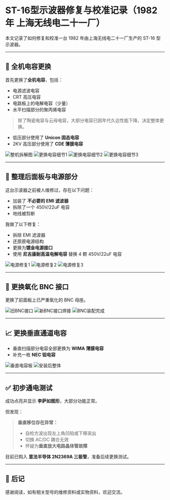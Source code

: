 # ST-16型示波器修复与校准记录（1982年 上海无线电二十一厂）

本文记录了如何修复和校准一台 1982 年由上海无线电二十一厂生产的 ST-16 型示波器。

---

## 🔧 全机电容更换

首先更换了**全机电容**，包括：

- 电源滤波电容
- CRT 高压电容
- 电路板上的电解电容（少量）
- 水平扫描部分的聚丙烯电容

> 除了陶瓷电容与云母电容，大部分电容已因年代久远性能下降，决定整体更换。

- 低压部分使用了 **Unicon 固态电容**
- 2KV 高压部分使用了 **CDE 薄膜电容**

![整机拆解图](https://github.com/user-attachments/assets/07b06107-5d29-4904-baec-29faa31b92d3)
![更换电容细节1](https://github.com/user-attachments/assets/49c353ae-af5c-48bb-94e3-3965add8451d)
![更换电容细节2](https://github.com/user-attachments/assets/567b2422-70ce-46da-b3f3-1d08b1bc845e)
![更换电容细节3](https://github.com/user-attachments/assets/750c7ea7-fd9e-419c-87a0-97c9986029f1)

---

## 🔌 整理后面板与电源部分

这台示波器之前被人维修过，存在以下问题：

- 加装了 **不必要的 EMI 滤波器**
- 拆除了一个 450V/22uF 电容
- 地线被剪断

我做了以下修复：

- 拆除 EMI 滤波器
- 还原原电源结构
- 更换为**镀金电源接口**
- 使用 **尼吉康耐高温电解电容** 替换 4 颗 450V/22uF 电容

![电源修复1](https://github.com/user-attachments/assets/75b754a5-0fb7-451f-9211-f7bb523062f5)
![电源修复2](https://github.com/user-attachments/assets/334abc20-c441-46cd-acf2-6579acb34864)
![电源修复3](https://github.com/user-attachments/assets/ea3fe4f0-5c7f-4aa8-8da3-217189cf8850)

---

## 🔩 更换氧化 BNC 接口

更换了前面板上已严重氧化的 BNC 母座。

![旧BNC接口](https://github.com/user-attachments/assets/b1370081-9451-4ebf-bb03-4a40d33505a2)
![新BNC接口焊接](https://github.com/user-attachments/assets/6138f733-7509-411d-a649-e8274854b07a)
![BNC装配完成](https://github.com/user-attachments/assets/f6287bfa-9a8d-4e61-a50a-4b8a2ffbf796)

---

## 📈 更换垂直通道电容

- 垂直扫描部分电容全部更换为 **WIMA 薄膜电容**
- 补充一枚 **NEC 钽电容**

![垂直电容板](https://github.com/user-attachments/assets/fd48e45b-0705-4868-be4d-831f2d213dcc)
![安装后整体](https://github.com/user-attachments/assets/3b3b9129-b711-4dcf-a388-2af35c38fc29)

---

## ✅ 初步通电测试

成功点亮并显示 **李萨如图形**，大部分功能正常。

但发现：

> **垂直移位存在异常：**
>
> - 自检方波出现左上角凹陷或下移突出
> - 切换 AC/DC 耦合无效
> - 怀疑为**垂直放大电路晶体管故障**

目前已购入 **意法半导体 2N2369A 三极管**，准备后续更换测试。

---

## 🧾 后记

感谢阅读，如有相关型号的维修资料或实物资料，欢迎交流。
